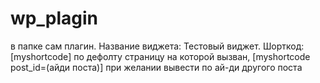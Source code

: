 # wp_plagin
в папке сам плагин.
Название виджета: Тестовый виджет.
Шорткод: [myshortcode] по дефолту страницу на которой вызван,
[myshortcode post_id=(айди поста)] при желании вывести по ай-ди другого поста
